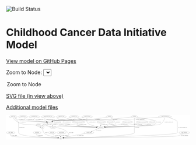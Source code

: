 <link rel='stylesheet' href="assets/style.css">
<link rel='stylesheet' href="https://unpkg.com/leaflet@1.5.1/dist/leaflet.css" integrity="sha512-xwE/Az9zrjBIphAcBb3F6JVqxf46+CDLwfLMHloNu6KEQCAWi6HcDUbeOfBIptF7tcCzusKFjFw2yuvEpDL9wQ==" crossorigin="">
<script type="text/javascript" src="https://code.jquery.com/jquery-3.2.1.min.js"></script>
<script type="text/javascript"  src="https://unpkg.com/leaflet@1.5.1/dist/leaflet.js"></script>
<script type="text/javascript" src="assets/actions.js"></script>

![Build Status](https://github.com/CBIIT/ccdi-model/actions/workflows/model-test-and-deploy.yml/badge.svg)

# Childhood Cancer Data Initiative Model

[View model on GitHub Pages](https://cbiit.github.io/ccdi-model/)



Zoom to Node: <select id="node_select">
  <option value="">Zoom to Node</option>
</select>
<div id="model"></div>

<p>
<a href="./model-desc/ccdi-model.svg">SVG file (in view above)</a>
<p>
<a href="./model-desc">Additional model files</a>
<div id='graph' style='display:off;'>
<svg width="2997pt" height="392pt"
 viewBox="0.00 0.00 2997.29 392.00" xmlns="http://www.w3.org/2000/svg" xmlns:xlink="http://www.w3.org/1999/xlink">
<g id="graph0" class="graph" transform="scale(1 1) rotate(0) translate(4 388)">
<title>Perl</title>
<polygon fill="#ffffff" stroke="transparent" points="-4,4 -4,-388 2993.286,-388 2993.286,4 -4,4"/>
<!-- study_admin -->
<g id="node1" class="node">
<title>study_admin</title>
<ellipse fill="none" stroke="#000000" cx="70.1938" cy="-105" rx="70.3881" ry="18"/>
<text text-anchor="middle" x="70.1938" y="-101.3" font-family="Times,serif" font-size="14.00" fill="#000000">study_admin</text>
</g>
<!-- study -->
<g id="node6" class="node">
<title>study</title>
<ellipse fill="none" stroke="#000000" cx="886.1938" cy="-18" rx="36.2938" ry="18"/>
<text text-anchor="middle" x="886.1938" y="-14.3" font-family="Times,serif" font-size="14.00" fill="#000000">study</text>
</g>
<!-- study_admin&#45;&gt;study -->
<g id="edge40" class="edge">
<title>study_admin&#45;&gt;study</title>
<path fill="none" stroke="#000000" d="M64.9241,-86.5839C63.0192,-75.6646 63.0299,-62.3667 71.1938,-54 98.1547,-26.3693 670.512,-19.69 839.5725,-18.3171"/>
<polygon fill="#000000" stroke="#000000" points="839.6803,-21.8165 849.6524,-18.2377 839.6251,-14.8167 839.6803,-21.8165"/>
<text text-anchor="middle" x="127.6938" y="-57.8" font-family="Times,serif" font-size="14.00" fill="#000000">of_study_admin</text>
</g>
<!-- participant -->
<g id="node2" class="node">
<title>participant</title>
<ellipse fill="none" stroke="#000000" cx="1540.1938" cy="-192" rx="62.2891" ry="18"/>
<text text-anchor="middle" x="1540.1938" y="-188.3" font-family="Times,serif" font-size="14.00" fill="#000000">participant</text>
</g>
<!-- consent_group -->
<g id="node16" class="node">
<title>consent_group</title>
<ellipse fill="none" stroke="#000000" cx="1348.1938" cy="-105" rx="79.0865" ry="18"/>
<text text-anchor="middle" x="1348.1938" y="-101.3" font-family="Times,serif" font-size="14.00" fill="#000000">consent_group</text>
</g>
<!-- participant&#45;&gt;consent_group -->
<g id="edge39" class="edge">
<title>participant&#45;&gt;consent_group</title>
<path fill="none" stroke="#000000" d="M1506.31,-176.6464C1474.9193,-162.4225 1428.0003,-141.1623 1393.4209,-125.4935"/>
<polygon fill="#000000" stroke="#000000" points="1394.5713,-122.1723 1384.0181,-121.2329 1391.6821,-128.5483 1394.5713,-122.1723"/>
<text text-anchor="middle" x="1506.6938" y="-144.8" font-family="Times,serif" font-size="14.00" fill="#000000">of_participant</text>
</g>
<!-- treatment_response -->
<g id="node3" class="node">
<title>treatment_response</title>
<ellipse fill="none" stroke="#000000" cx="1177.1938" cy="-279" rx="104.7816" ry="18"/>
<text text-anchor="middle" x="1177.1938" y="-275.3" font-family="Times,serif" font-size="14.00" fill="#000000">treatment_response</text>
</g>
<!-- treatment_response&#45;&gt;participant -->
<g id="edge2" class="edge">
<title>treatment_response&#45;&gt;participant</title>
<path fill="none" stroke="#000000" d="M1161.9076,-260.6993C1154.9545,-250.0935 1149.9257,-237.0839 1158.1938,-228 1178.5616,-205.6224 1362.4547,-196.8749 1467.4839,-193.6822"/>
<polygon fill="#000000" stroke="#000000" points="1467.8123,-197.1742 1477.705,-193.3815 1467.6063,-190.1772 1467.8123,-197.1742"/>
<text text-anchor="middle" x="1241.1938" y="-231.8" font-family="Times,serif" font-size="14.00" fill="#000000">of_treatment_response</text>
</g>
<!-- medical_history -->
<g id="node4" class="node">
<title>medical_history</title>
<ellipse fill="none" stroke="#000000" cx="1975.1938" cy="-279" rx="85.2851" ry="18"/>
<text text-anchor="middle" x="1975.1938" y="-275.3" font-family="Times,serif" font-size="14.00" fill="#000000">medical_history</text>
</g>
<!-- medical_history&#45;&gt;participant -->
<g id="edge34" class="edge">
<title>medical_history&#45;&gt;participant</title>
<path fill="none" stroke="#000000" d="M1928.7962,-263.7742C1893.136,-252.5448 1842.4759,-237.6093 1797.1938,-228 1734.1842,-214.6288 1661.3969,-204.9644 1609.4051,-199.0369"/>
<polygon fill="#000000" stroke="#000000" points="1609.6212,-195.5392 1599.293,-197.9012 1608.8399,-202.4955 1609.6212,-195.5392"/>
<text text-anchor="middle" x="1925.1938" y="-231.8" font-family="Times,serif" font-size="14.00" fill="#000000">of_medical_history</text>
</g>
<!-- sample -->
<g id="node5" class="node">
<title>sample</title>
<ellipse fill="none" stroke="#000000" cx="709.1938" cy="-279" rx="44.393" ry="18"/>
<text text-anchor="middle" x="709.1938" y="-275.3" font-family="Times,serif" font-size="14.00" fill="#000000">sample</text>
</g>
<!-- sample&#45;&gt;participant -->
<g id="edge6" class="edge">
<title>sample&#45;&gt;participant</title>
<path fill="none" stroke="#000000" d="M743.0481,-267.2502C749.3935,-265.1196 755.9834,-262.955 762.1938,-261 789.563,-252.3842 797.4745,-253.4589 824.1938,-243 838.0753,-237.5663 839.7802,-231.8041 854.1938,-228 912.256,-212.6761 1303.5749,-199.1812 1467.8317,-194.1225"/>
<polygon fill="#000000" stroke="#000000" points="1467.957,-197.6204 1477.8452,-193.8159 1467.7427,-190.6237 1467.957,-197.6204"/>
<text text-anchor="middle" x="890.6938" y="-231.8" font-family="Times,serif" font-size="14.00" fill="#000000">of_sample</text>
</g>
<!-- pdx -->
<g id="node10" class="node">
<title>pdx</title>
<ellipse fill="none" stroke="#000000" cx="586.1938" cy="-192" rx="27.8951" ry="18"/>
<text text-anchor="middle" x="586.1938" y="-188.3" font-family="Times,serif" font-size="14.00" fill="#000000">pdx</text>
</g>
<!-- sample&#45;&gt;pdx -->
<g id="edge4" class="edge">
<title>sample&#45;&gt;pdx</title>
<path fill="none" stroke="#000000" d="M665.9143,-274.8456C605.6003,-268.6133 502.3612,-256.1629 491.1938,-243 471.6291,-219.9395 514.5907,-205.6739 548.9538,-198.2867"/>
<polygon fill="#000000" stroke="#000000" points="549.6999,-201.7067 558.8102,-196.2982 548.3155,-194.845 549.6999,-201.7067"/>
<text text-anchor="middle" x="527.6938" y="-231.8" font-family="Times,serif" font-size="14.00" fill="#000000">of_sample</text>
</g>
<!-- cell_line -->
<g id="node27" class="node">
<title>cell_line</title>
<ellipse fill="none" stroke="#000000" cx="761.1938" cy="-192" rx="49.2915" ry="18"/>
<text text-anchor="middle" x="761.1938" y="-188.3" font-family="Times,serif" font-size="14.00" fill="#000000">cell_line</text>
</g>
<!-- sample&#45;&gt;cell_line -->
<g id="edge5" class="edge">
<title>sample&#45;&gt;cell_line</title>
<path fill="none" stroke="#000000" d="M725.2198,-261.8245C730.0817,-256.1002 735.19,-249.5157 739.1938,-243 743.6663,-235.7214 747.6781,-227.3726 751.0123,-219.5661"/>
<polygon fill="#000000" stroke="#000000" points="754.3408,-220.6715 754.857,-210.0892 747.8543,-218.0399 754.3408,-220.6715"/>
<text text-anchor="middle" x="783.6938" y="-231.8" font-family="Times,serif" font-size="14.00" fill="#000000">of_sample</text>
</g>
<!-- generic_file -->
<g id="node7" class="node">
<title>generic_file</title>
<ellipse fill="none" stroke="#000000" cx="112.1938" cy="-366" rx="65.7887" ry="18"/>
<text text-anchor="middle" x="112.1938" y="-362.3" font-family="Times,serif" font-size="14.00" fill="#000000">generic_file</text>
</g>
<!-- generic_file&#45;&gt;participant -->
<g id="edge16" class="edge">
<title>generic_file&#45;&gt;participant</title>
<path fill="none" stroke="#000000" d="M116.0808,-347.9776C119.3726,-336.9275 125.2061,-323.3453 135.1938,-315 257.5345,-212.7765 325.316,-250.1699 483.1938,-228 579.7915,-214.4353 1244.3382,-198.5848 1467.3813,-193.59"/>
<polygon fill="#000000" stroke="#000000" points="1467.7452,-197.0828 1477.6646,-193.3604 1467.5889,-190.0846 1467.7452,-197.0828"/>
<text text-anchor="middle" x="271.1938" y="-275.3" font-family="Times,serif" font-size="14.00" fill="#000000">of_generic_file</text>
</g>
<!-- generic_file&#45;&gt;sample -->
<g id="edge17" class="edge">
<title>generic_file&#45;&gt;sample</title>
<path fill="none" stroke="#000000" d="M135.6023,-349.0553C153.2533,-337.2614 178.5574,-322.3766 203.1938,-315 286.4399,-290.0744 542.0198,-282.185 654.7776,-279.8782"/>
<polygon fill="#000000" stroke="#000000" points="654.9819,-283.3749 664.9108,-279.6781 654.8436,-276.3763 654.9819,-283.3749"/>
<text text-anchor="middle" x="256.1938" y="-318.8" font-family="Times,serif" font-size="14.00" fill="#000000">of_generic_file</text>
</g>
<!-- generic_file&#45;&gt;study -->
<g id="edge18" class="edge">
<title>generic_file&#45;&gt;study</title>
<path fill="none" stroke="#000000" d="M130.3121,-348.4981C140.5356,-338.6393 153.5566,-326.111 165.1938,-315 173.607,-306.9672 178.4329,-307.1055 184.1938,-297 198.0769,-272.6467 198.1938,-263.5326 198.1938,-235.5 198.1938,-235.5 198.1938,-235.5 198.1938,-105 198.1938,-40.1961 684.8346,-22.8585 839.5599,-18.9838"/>
<polygon fill="#000000" stroke="#000000" points="839.7777,-22.4796 849.6897,-18.7376 839.6075,-15.4817 839.7777,-22.4796"/>
<text text-anchor="middle" x="251.1938" y="-188.3" font-family="Times,serif" font-size="14.00" fill="#000000">of_generic_file</text>
</g>
<!-- publication -->
<g id="node8" class="node">
<title>publication</title>
<ellipse fill="none" stroke="#000000" cx="501.1938" cy="-105" rx="63.0888" ry="18"/>
<text text-anchor="middle" x="501.1938" y="-101.3" font-family="Times,serif" font-size="14.00" fill="#000000">publication</text>
</g>
<!-- publication&#45;&gt;study -->
<g id="edge37" class="edge">
<title>publication&#45;&gt;study</title>
<path fill="none" stroke="#000000" d="M496.0711,-86.7238C494.2215,-75.8572 494.2387,-62.5655 502.1938,-54 524.7531,-29.7095 742.2002,-21.457 839.5162,-18.9652"/>
<polygon fill="#000000" stroke="#000000" points="839.7496,-22.4606 849.6603,-18.7153 839.5771,-15.4627 839.7496,-22.4606"/>
<text text-anchor="middle" x="553.1938" y="-57.8" font-family="Times,serif" font-size="14.00" fill="#000000">of_publication</text>
</g>
<!-- methylation_array_file -->
<g id="node9" class="node">
<title>methylation_array_file</title>
<ellipse fill="none" stroke="#000000" cx="679.1938" cy="-366" rx="115.8798" ry="18"/>
<text text-anchor="middle" x="679.1938" y="-362.3" font-family="Times,serif" font-size="14.00" fill="#000000">methylation_array_file</text>
</g>
<!-- methylation_array_file&#45;&gt;sample -->
<g id="edge26" class="edge">
<title>methylation_array_file&#45;&gt;sample</title>
<path fill="none" stroke="#000000" d="M640.797,-349.0077C626.0153,-339.9634 614.5244,-328.0273 623.1938,-315 631.4268,-302.6284 644.8161,-294.5002 658.6042,-289.1631"/>
<polygon fill="#000000" stroke="#000000" points="659.826,-292.4443 668.155,-285.8962 657.5605,-285.8211 659.826,-292.4443"/>
<text text-anchor="middle" x="714.6938" y="-318.8" font-family="Times,serif" font-size="14.00" fill="#000000">of_methylation_array_file</text>
</g>
<!-- pdx&#45;&gt;sample -->
<g id="edge20" class="edge">
<title>pdx&#45;&gt;sample</title>
<path fill="none" stroke="#000000" d="M586.5898,-210.1054C587.7555,-220.9077 590.9543,-234.1918 599.1938,-243 607.9189,-252.3274 635.1039,-261.2686 660.2635,-267.907"/>
<polygon fill="#000000" stroke="#000000" points="659.5728,-271.3428 670.1278,-270.4244 661.3038,-264.5602 659.5728,-271.3428"/>
<text text-anchor="middle" x="623.1938" y="-231.8" font-family="Times,serif" font-size="14.00" fill="#000000">of_pdx</text>
</g>
<!-- pdx&#45;&gt;study -->
<g id="edge19" class="edge">
<title>pdx&#45;&gt;study</title>
<path fill="none" stroke="#000000" d="M588.2418,-173.9714C591.8772,-150.5098 601.6613,-109.824 627.1938,-87 658.643,-58.887 775.4502,-35.9862 840.9397,-25.0153"/>
<polygon fill="#000000" stroke="#000000" points="841.6916,-28.4386 850.9888,-23.358 840.5525,-21.5319 841.6916,-28.4386"/>
<text text-anchor="middle" x="651.1938" y="-101.3" font-family="Times,serif" font-size="14.00" fill="#000000">of_pdx</text>
</g>
<!-- family_relationship -->
<g id="node11" class="node">
<title>family_relationship</title>
<ellipse fill="none" stroke="#000000" cx="2216.1938" cy="-279" rx="100.1823" ry="18"/>
<text text-anchor="middle" x="2216.1938" y="-275.3" font-family="Times,serif" font-size="14.00" fill="#000000">family_relationship</text>
</g>
<!-- family_relationship&#45;&gt;participant -->
<g id="edge31" class="edge">
<title>family_relationship&#45;&gt;participant</title>
<path fill="none" stroke="#000000" d="M2161.2881,-263.7957C2117.2619,-252.1924 2053.7105,-236.756 1997.1938,-228 1862.2064,-207.0867 1702.8006,-198.034 1612.3963,-194.3385"/>
<polygon fill="#000000" stroke="#000000" points="1612.3881,-190.8355 1602.2567,-193.9347 1612.1095,-197.83 1612.3881,-190.8355"/>
<text text-anchor="middle" x="2149.6938" y="-231.8" font-family="Times,serif" font-size="14.00" fill="#000000">of_family_relationship</text>
</g>
<!-- genetic_analysis -->
<g id="node12" class="node">
<title>genetic_analysis</title>
<ellipse fill="none" stroke="#000000" cx="1318.1938" cy="-366" rx="87.9851" ry="18"/>
<text text-anchor="middle" x="1318.1938" y="-362.3" font-family="Times,serif" font-size="14.00" fill="#000000">genetic_analysis</text>
</g>
<!-- genetic_analysis&#45;&gt;participant -->
<g id="edge30" class="edge">
<title>genetic_analysis&#45;&gt;participant</title>
<path fill="none" stroke="#000000" d="M1314.2082,-347.8593C1310.314,-325.0196 1307.5008,-285.7798 1327.1938,-261 1346.244,-237.029 1422.5127,-216.4302 1478.3616,-204.1312"/>
<polygon fill="#000000" stroke="#000000" points="1479.1496,-207.5418 1488.1836,-202.0067 1477.6697,-200.7 1479.1496,-207.5418"/>
<text text-anchor="middle" x="1397.1938" y="-275.3" font-family="Times,serif" font-size="14.00" fill="#000000">of_genetic_analysis</text>
</g>
<!-- genetic_analysis&#45;&gt;sample -->
<g id="edge29" class="edge">
<title>genetic_analysis&#45;&gt;sample</title>
<path fill="none" stroke="#000000" d="M1256.7568,-353.101C1228.41,-346.776 1194.4154,-338.6609 1164.1938,-330 1144.3326,-324.3082 1140.485,-318.8897 1120.1938,-315 963.7304,-285.0071 918.6744,-326.9027 762.1938,-297 758.5429,-296.3023 754.7997,-295.4113 751.0735,-294.4003"/>
<polygon fill="#000000" stroke="#000000" points="751.9073,-290.9967 741.3241,-291.4941 749.9076,-297.705 751.9073,-290.9967"/>
<text text-anchor="middle" x="1234.1938" y="-318.8" font-family="Times,serif" font-size="14.00" fill="#000000">of_genetic_analysis</text>
</g>
<!-- study_arm -->
<g id="node13" class="node">
<title>study_arm</title>
<ellipse fill="none" stroke="#000000" cx="744.1938" cy="-105" rx="59.5901" ry="18"/>
<text text-anchor="middle" x="744.1938" y="-101.3" font-family="Times,serif" font-size="14.00" fill="#000000">study_arm</text>
</g>
<!-- study_arm&#45;&gt;study -->
<g id="edge11" class="edge">
<title>study_arm&#45;&gt;study</title>
<path fill="none" stroke="#000000" d="M755.1306,-86.8109C762.4531,-75.977 772.9718,-62.6892 785.1938,-54 802.2982,-41.8397 823.9254,-33.408 842.7746,-27.7793"/>
<polygon fill="#000000" stroke="#000000" points="843.9458,-31.0858 852.6259,-25.0107 842.0519,-24.3468 843.9458,-31.0858"/>
<text text-anchor="middle" x="833.6938" y="-57.8" font-family="Times,serif" font-size="14.00" fill="#000000">of_study_arm</text>
</g>
<!-- pathology_file -->
<g id="node14" class="node">
<title>pathology_file</title>
<ellipse fill="none" stroke="#000000" cx="272.1938" cy="-366" rx="76.0865" ry="18"/>
<text text-anchor="middle" x="272.1938" y="-362.3" font-family="Times,serif" font-size="14.00" fill="#000000">pathology_file</text>
</g>
<!-- pathology_file&#45;&gt;sample -->
<g id="edge33" class="edge">
<title>pathology_file&#45;&gt;sample</title>
<path fill="none" stroke="#000000" d="M289.2246,-348.4259C301.6318,-336.8139 319.4815,-322.4156 338.1938,-315 394.3991,-292.726 566.2033,-283.7885 654.9147,-280.5854"/>
<polygon fill="#000000" stroke="#000000" points="655.1771,-284.0785 665.0488,-280.2314 654.9327,-277.0827 655.1771,-284.0785"/>
<text text-anchor="middle" x="399.1938" y="-318.8" font-family="Times,serif" font-size="14.00" fill="#000000">of_pathology_file</text>
</g>
<!-- study_funding -->
<g id="node15" class="node">
<title>study_funding</title>
<ellipse fill="none" stroke="#000000" cx="899.1938" cy="-105" rx="77.1866" ry="18"/>
<text text-anchor="middle" x="899.1938" y="-101.3" font-family="Times,serif" font-size="14.00" fill="#000000">study_funding</text>
</g>
<!-- study_funding&#45;&gt;study -->
<g id="edge1" class="edge">
<title>study_funding&#45;&gt;study</title>
<path fill="none" stroke="#000000" d="M891.9967,-86.9604C890.0626,-81.3023 888.2232,-74.973 887.1938,-69 885.926,-61.6446 885.3846,-53.6046 885.2288,-46.1279"/>
<polygon fill="#000000" stroke="#000000" points="888.7287,-46.0637 885.2295,-36.0634 881.7287,-46.0631 888.7287,-46.0637"/>
<text text-anchor="middle" x="949.1938" y="-57.8" font-family="Times,serif" font-size="14.00" fill="#000000">of_study_funding</text>
</g>
<!-- consent_group&#45;&gt;study -->
<g id="edge38" class="edge">
<title>consent_group&#45;&gt;study</title>
<path fill="none" stroke="#000000" d="M1286.8437,-93.4471C1192.2393,-75.632 1013.0274,-41.8842 930.2004,-26.287"/>
<polygon fill="#000000" stroke="#000000" points="930.8276,-22.8436 920.3526,-24.4325 929.5322,-29.7227 930.8276,-22.8436"/>
<text text-anchor="middle" x="1208.6938" y="-57.8" font-family="Times,serif" font-size="14.00" fill="#000000">of_consent_group</text>
</g>
<!-- survival -->
<g id="node17" class="node">
<title>survival</title>
<ellipse fill="none" stroke="#000000" cx="2382.1938" cy="-279" rx="48.1917" ry="18"/>
<text text-anchor="middle" x="2382.1938" y="-275.3" font-family="Times,serif" font-size="14.00" fill="#000000">survival</text>
</g>
<!-- survival&#45;&gt;participant -->
<g id="edge36" class="edge">
<title>survival&#45;&gt;participant</title>
<path fill="none" stroke="#000000" d="M2350.6336,-265.32C2320.9446,-253.149 2274.9378,-236.0647 2233.1938,-228 2116.1177,-205.3817 1765.7454,-196.2177 1612.8702,-193.2247"/>
<polygon fill="#000000" stroke="#000000" points="1612.7159,-189.7212 1602.6504,-193.0281 1612.5812,-196.7199 1612.7159,-189.7212"/>
<text text-anchor="middle" x="2326.6938" y="-231.8" font-family="Times,serif" font-size="14.00" fill="#000000">of_survival</text>
</g>
<!-- treatment -->
<g id="node18" class="node">
<title>treatment</title>
<ellipse fill="none" stroke="#000000" cx="829.1938" cy="-279" rx="57.6901" ry="18"/>
<text text-anchor="middle" x="829.1938" y="-275.3" font-family="Times,serif" font-size="14.00" fill="#000000">treatment</text>
</g>
<!-- treatment&#45;&gt;participant -->
<g id="edge25" class="edge">
<title>treatment&#45;&gt;participant</title>
<path fill="none" stroke="#000000" d="M871.3062,-266.6439C890.0628,-260.5091 912.1662,-252.394 931.1938,-243 942.1368,-237.5974 942.6079,-231.8347 954.1938,-228 1001.7674,-212.2542 1322.0534,-199.4559 1467.9914,-194.3683"/>
<polygon fill="#000000" stroke="#000000" points="1468.3185,-197.8592 1478.1914,-194.0154 1468.0764,-190.8634 1468.3185,-197.8592"/>
<text text-anchor="middle" x="1001.1938" y="-231.8" font-family="Times,serif" font-size="14.00" fill="#000000">of_treatment</text>
</g>
<!-- diagnosis -->
<g id="node19" class="node">
<title>diagnosis</title>
<ellipse fill="none" stroke="#000000" cx="1681.1938" cy="-366" rx="54.6905" ry="18"/>
<text text-anchor="middle" x="1681.1938" y="-362.3" font-family="Times,serif" font-size="14.00" fill="#000000">diagnosis</text>
</g>
<!-- diagnosis&#45;&gt;participant -->
<g id="edge14" class="edge">
<title>diagnosis&#45;&gt;participant</title>
<path fill="none" stroke="#000000" d="M1704.1933,-349.5927C1739.3623,-322.5581 1799.0434,-267.6961 1765.1938,-228 1755.0881,-216.1489 1672.2688,-205.2551 1610.0223,-198.6256"/>
<polygon fill="#000000" stroke="#000000" points="1610.144,-195.1193 1599.8338,-197.5586 1609.4149,-202.0812 1610.144,-195.1193"/>
<text text-anchor="middle" x="1819.6938" y="-275.3" font-family="Times,serif" font-size="14.00" fill="#000000">of_diagnosis</text>
</g>
<!-- diagnosis&#45;&gt;sample -->
<g id="edge15" class="edge">
<title>diagnosis&#45;&gt;sample</title>
<path fill="none" stroke="#000000" d="M1632.4935,-357.7094C1561.4437,-345.9861 1425.0962,-324.8925 1308.1938,-315 1187.2269,-304.7635 881.6278,-318.7553 762.1938,-297 758.4862,-296.3247 754.6856,-295.4408 750.9053,-294.4272"/>
<polygon fill="#000000" stroke="#000000" points="751.6064,-290.9845 741.0239,-291.495 749.615,-297.6952 751.6064,-290.9845"/>
<text text-anchor="middle" x="1486.6938" y="-318.8" font-family="Times,serif" font-size="14.00" fill="#000000">of_diagnosis</text>
</g>
<!-- sequencing_file -->
<g id="node20" class="node">
<title>sequencing_file</title>
<ellipse fill="none" stroke="#000000" cx="896.1938" cy="-366" rx="83.3857" ry="18"/>
<text text-anchor="middle" x="896.1938" y="-362.3" font-family="Times,serif" font-size="14.00" fill="#000000">sequencing_file</text>
</g>
<!-- sequencing_file&#45;&gt;sample -->
<g id="edge3" class="edge">
<title>sequencing_file&#45;&gt;sample</title>
<path fill="none" stroke="#000000" d="M863.8502,-349.3334C852.75,-343.4262 840.323,-336.603 829.1938,-330 818.698,-323.7729 817.093,-320.4904 806.1938,-315 796.3165,-310.0244 773.4979,-301.5059 752.4733,-294.0041"/>
<polygon fill="#000000" stroke="#000000" points="753.5872,-290.6857 742.9925,-290.6453 751.2496,-297.2838 753.5872,-290.6857"/>
<text text-anchor="middle" x="895.6938" y="-318.8" font-family="Times,serif" font-size="14.00" fill="#000000">of_sequencing_file</text>
</g>
<!-- synonym -->
<g id="node21" class="node">
<title>synonym</title>
<ellipse fill="none" stroke="#000000" cx="2088.1938" cy="-366" rx="51.9908" ry="18"/>
<text text-anchor="middle" x="2088.1938" y="-362.3" font-family="Times,serif" font-size="14.00" fill="#000000">synonym</text>
</g>
<!-- synonym&#45;&gt;participant -->
<g id="edge7" class="edge">
<title>synonym&#45;&gt;participant</title>
<path fill="none" stroke="#000000" d="M2135.406,-358.3423C2228.9132,-342.9547 2429.528,-308.7508 2439.1938,-297 2449.3579,-284.6432 2447.7245,-274.5361 2439.1938,-261 2421.0694,-232.2413 2403.1744,-236.2363 2370.1938,-228 2333.7843,-218.9074 1807.8595,-200.8009 1612.5286,-194.35"/>
<polygon fill="#000000" stroke="#000000" points="1612.4757,-190.8464 1602.3658,-194.015 1612.2451,-197.8426 1612.4757,-190.8464"/>
<text text-anchor="middle" x="2488.6938" y="-275.3" font-family="Times,serif" font-size="14.00" fill="#000000">of_synonym</text>
</g>
<!-- synonym&#45;&gt;sample -->
<g id="edge8" class="edge">
<title>synonym&#45;&gt;sample</title>
<path fill="none" stroke="#000000" d="M2038.7086,-360.286C1942.079,-349.3837 1721.4459,-325.7443 1535.1938,-315 1363.6546,-305.1045 931.3836,-326.9737 762.1938,-297 758.483,-296.3426 754.6801,-295.4713 750.8984,-294.466"/>
<polygon fill="#000000" stroke="#000000" points="751.5964,-291.0227 741.0146,-291.5467 749.6136,-297.736 751.5964,-291.0227"/>
<text text-anchor="middle" x="1775.6938" y="-318.8" font-family="Times,serif" font-size="14.00" fill="#000000">of_synonym</text>
</g>
<!-- synonym&#45;&gt;study -->
<g id="edge9" class="edge">
<title>synonym&#45;&gt;study</title>
<path fill="none" stroke="#000000" d="M2088.1938,-347.6694C2088.1938,-330.0629 2088.1938,-302.7135 2088.1938,-279 2088.1938,-279 2088.1938,-279 2088.1938,-105 2088.1938,-46.0096 1155.0825,-23.4315 933.1481,-18.8957"/>
<polygon fill="#000000" stroke="#000000" points="932.8922,-15.3899 922.8236,-18.6873 932.7508,-22.3885 932.8922,-15.3899"/>
<text text-anchor="middle" x="2130.6938" y="-188.3" font-family="Times,serif" font-size="14.00" fill="#000000">of_synonym</text>
</g>
<!-- laboratory_test -->
<g id="node22" class="node">
<title>laboratory_test</title>
<ellipse fill="none" stroke="#000000" cx="1105.1938" cy="-366" rx="81.7856" ry="18"/>
<text text-anchor="middle" x="1105.1938" y="-362.3" font-family="Times,serif" font-size="14.00" fill="#000000">laboratory_test</text>
</g>
<!-- laboratory_test&#45;&gt;participant -->
<g id="edge28" class="edge">
<title>laboratory_test&#45;&gt;participant</title>
<path fill="none" stroke="#000000" d="M1116.0896,-347.9285C1121.0505,-337.1389 1124.226,-323.8564 1116.1938,-315 1088.5934,-284.5678 959.7942,-327.4322 932.1938,-297 921.4449,-285.1483 921.761,-273.1309 932.1938,-261 933.1921,-259.8391 1148.6739,-228.185 1150.1938,-228 1261.4631,-214.4544 1391.1478,-203.4262 1469.3922,-197.2901"/>
<polygon fill="#000000" stroke="#000000" points="1469.9161,-200.7599 1479.6139,-196.4934 1469.3721,-193.7811 1469.9161,-200.7599"/>
<text text-anchor="middle" x="997.6938" y="-275.3" font-family="Times,serif" font-size="14.00" fill="#000000">of_laboratory_test</text>
</g>
<!-- laboratory_test&#45;&gt;sample -->
<g id="edge27" class="edge">
<title>laboratory_test&#45;&gt;sample</title>
<path fill="none" stroke="#000000" d="M1049.3117,-352.8188C1028.6809,-347.0303 1005.4149,-339.3886 985.1938,-330 974.1247,-324.8606 973.7241,-318.9988 962.1938,-315 877.8726,-285.7566 849.5076,-315.4806 762.1938,-297 758.6079,-296.241 754.9281,-295.3149 751.2599,-294.2875"/>
<polygon fill="#000000" stroke="#000000" points="752.235,-290.9258 741.6498,-291.376 750.2054,-297.6252 752.235,-290.9258"/>
<text text-anchor="middle" x="1050.6938" y="-318.8" font-family="Times,serif" font-size="14.00" fill="#000000">of_laboratory_test</text>
</g>
<!-- clinical_measure_file -->
<g id="node23" class="node">
<title>clinical_measure_file</title>
<ellipse fill="none" stroke="#000000" cx="2587.1938" cy="-366" rx="108.5808" ry="18"/>
<text text-anchor="middle" x="2587.1938" y="-362.3" font-family="Times,serif" font-size="14.00" fill="#000000">clinical_measure_file</text>
</g>
<!-- clinical_measure_file&#45;&gt;participant -->
<g id="edge24" class="edge">
<title>clinical_measure_file&#45;&gt;participant</title>
<path fill="none" stroke="#000000" d="M2583.1535,-347.877C2576.9456,-324.3109 2562.7725,-283.5097 2535.1938,-261 2490.6797,-224.6678 2467.0098,-236.5714 2410.1938,-228 2371.075,-222.0984 1814.0696,-201.7722 1612.4085,-194.5617"/>
<polygon fill="#000000" stroke="#000000" points="1612.3352,-191.057 1602.2166,-194.1977 1612.0852,-198.0525 1612.3352,-191.057"/>
<text text-anchor="middle" x="2649.1938" y="-275.3" font-family="Times,serif" font-size="14.00" fill="#000000">of_clinical_measure_file</text>
</g>
<!-- clinical_measure_file&#45;&gt;sample -->
<g id="edge23" class="edge">
<title>clinical_measure_file&#45;&gt;sample</title>
<path fill="none" stroke="#000000" d="M2489.7641,-357.9511C2344.484,-346.3016 2062.4091,-325.0406 1822.1938,-315 1704.5018,-310.0807 878.2466,-317.183 762.1938,-297 758.4809,-296.3543 754.6767,-295.4911 750.8939,-294.4912"/>
<polygon fill="#000000" stroke="#000000" points="751.5901,-291.0477 741.0086,-291.5805 749.6128,-297.7626 751.5901,-291.0477"/>
<text text-anchor="middle" x="2182.1938" y="-318.8" font-family="Times,serif" font-size="14.00" fill="#000000">of_clinical_measure_file</text>
</g>
<!-- clinical_measure_file&#45;&gt;study -->
<g id="edge22" class="edge">
<title>clinical_measure_file&#45;&gt;study</title>
<path fill="none" stroke="#000000" d="M2650.2005,-351.3249C2708.8244,-335.786 2787.1938,-309.3394 2787.1938,-279 2787.1938,-279 2787.1938,-279 2787.1938,-105 2787.1938,-57.0933 1225.8173,-24.5634 933.1552,-18.8869"/>
<polygon fill="#000000" stroke="#000000" points="932.9575,-15.3825 922.8918,-18.6887 932.8223,-22.3812 932.9575,-15.3825"/>
<text text-anchor="middle" x="2873.1938" y="-188.3" font-family="Times,serif" font-size="14.00" fill="#000000">of_clinical_measure_file</text>
</g>
<!-- radiology_file -->
<g id="node24" class="node">
<title>radiology_file</title>
<ellipse fill="none" stroke="#000000" cx="1549.1938" cy="-279" rx="73.387" ry="18"/>
<text text-anchor="middle" x="1549.1938" y="-275.3" font-family="Times,serif" font-size="14.00" fill="#000000">radiology_file</text>
</g>
<!-- radiology_file&#45;&gt;participant -->
<g id="edge21" class="edge">
<title>radiology_file&#45;&gt;participant</title>
<path fill="none" stroke="#000000" d="M1544.4127,-260.8072C1543.124,-255.1428 1541.8939,-248.8485 1541.1938,-243 1540.331,-235.7924 1539.9182,-227.9718 1539.7557,-220.6697"/>
<polygon fill="#000000" stroke="#000000" points="1543.2541,-220.4454 1539.6734,-210.474 1536.2543,-220.502 1543.2541,-220.4454"/>
<text text-anchor="middle" x="1600.1938" y="-231.8" font-family="Times,serif" font-size="14.00" fill="#000000">of_radiology_file</text>
</g>
<!-- cytogenomic_file -->
<g id="node25" class="node">
<title>cytogenomic_file</title>
<ellipse fill="none" stroke="#000000" cx="456.1938" cy="-366" rx="89.8845" ry="18"/>
<text text-anchor="middle" x="456.1938" y="-362.3" font-family="Times,serif" font-size="14.00" fill="#000000">cytogenomic_file</text>
</g>
<!-- cytogenomic_file&#45;&gt;sample -->
<g id="edge10" class="edge">
<title>cytogenomic_file&#45;&gt;sample</title>
<path fill="none" stroke="#000000" d="M457.9595,-347.76C460.0266,-336.623 464.5041,-323.0259 474.1938,-315 500.9368,-292.8489 594.0504,-284.2641 654.7318,-280.9816"/>
<polygon fill="#000000" stroke="#000000" points="655.1093,-284.467 664.9185,-280.4635 654.7537,-277.4761 655.1093,-284.467"/>
<text text-anchor="middle" x="545.6938" y="-318.8" font-family="Times,serif" font-size="14.00" fill="#000000">of_cytogenomic_file</text>
</g>
<!-- exposure -->
<g id="node26" class="node">
<title>exposure</title>
<ellipse fill="none" stroke="#000000" cx="1694.1938" cy="-279" rx="53.0913" ry="18"/>
<text text-anchor="middle" x="1694.1938" y="-275.3" font-family="Times,serif" font-size="14.00" fill="#000000">exposure</text>
</g>
<!-- exposure&#45;&gt;participant -->
<g id="edge32" class="edge">
<title>exposure&#45;&gt;participant</title>
<path fill="none" stroke="#000000" d="M1685.8365,-261.0801C1679.8531,-250.0708 1670.8079,-236.4957 1659.1938,-228 1643.3202,-216.3885 1623.671,-208.4821 1604.9447,-203.1143"/>
<polygon fill="#000000" stroke="#000000" points="1605.8252,-199.7268 1595.261,-200.5325 1604.0218,-206.4906 1605.8252,-199.7268"/>
<text text-anchor="middle" x="1717.6938" y="-231.8" font-family="Times,serif" font-size="14.00" fill="#000000">of_exposure</text>
</g>
<!-- cell_line&#45;&gt;sample -->
<g id="edge12" class="edge">
<title>cell_line&#45;&gt;sample</title>
<path fill="none" stroke="#000000" d="M718.4059,-201.0373C692.1217,-207.554 662.0287,-217.0975 654.1938,-228 645.4463,-240.1724 655.6853,-251.7095 669.605,-260.7216"/>
<polygon fill="#000000" stroke="#000000" points="668.2119,-263.9615 678.6108,-265.9897 671.7464,-257.9194 668.2119,-263.9615"/>
<text text-anchor="middle" x="694.6938" y="-231.8" font-family="Times,serif" font-size="14.00" fill="#000000">of_cell_line</text>
</g>
<!-- cell_line&#45;&gt;study -->
<g id="edge13" class="edge">
<title>cell_line&#45;&gt;study</title>
<path fill="none" stroke="#000000" d="M809.8633,-188.2553C859.2651,-182.1029 935.3749,-165.8591 985.1938,-123 1010.037,-101.6274 1030.901,-80.184 1011.1938,-54 1001.3903,-40.9746 962.8874,-31.1909 931.1741,-25.1353"/>
<polygon fill="#000000" stroke="#000000" points="931.6281,-21.6603 921.1611,-23.3008 930.3666,-28.5457 931.6281,-21.6603"/>
<text text-anchor="middle" x="1057.6938" y="-101.3" font-family="Times,serif" font-size="14.00" fill="#000000">of_cell_line</text>
</g>
<!-- study_personnel -->
<g id="node28" class="node">
<title>study_personnel</title>
<ellipse fill="none" stroke="#000000" cx="2902.1938" cy="-105" rx="87.1846" ry="18"/>
<text text-anchor="middle" x="2902.1938" y="-101.3" font-family="Times,serif" font-size="14.00" fill="#000000">study_personnel</text>
</g>
<!-- study_personnel&#45;&gt;study -->
<g id="edge35" class="edge">
<title>study_personnel&#45;&gt;study</title>
<path fill="none" stroke="#000000" d="M2876.0517,-87.6629C2856.381,-75.6739 2828.2666,-60.717 2801.1938,-54 2707.8418,-30.8385 1218.6146,-20.135 933.2603,-18.2918"/>
<polygon fill="#000000" stroke="#000000" points="932.8776,-14.7893 922.8553,-18.2251 932.8326,-21.7892 932.8776,-14.7893"/>
<text text-anchor="middle" x="2907.6938" y="-57.8" font-family="Times,serif" font-size="14.00" fill="#000000">of_study_personnel</text>
</g>
</g>
</svg>
</div>
